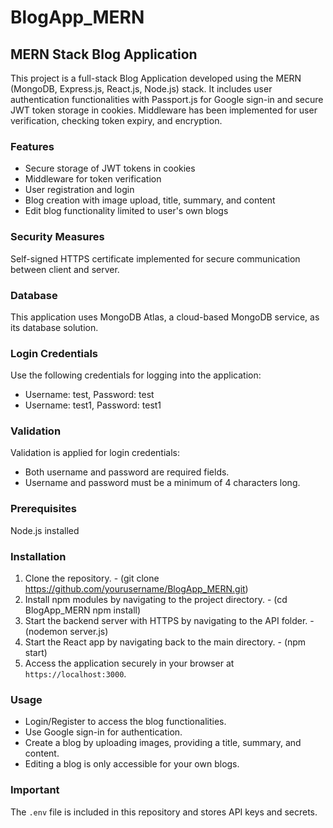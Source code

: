 # BlogApp_MERN

## MERN Stack Blog Application

This project is a full-stack Blog Application developed using the MERN (MongoDB, Express.js, React.js, Node.js) stack. It includes user authentication functionalities with Passport.js for Google sign-in and secure JWT token storage in cookies. Middleware has been implemented for user verification, checking token expiry, and encryption.

### Features
- Secure storage of JWT tokens in cookies
- Middleware for token verification
- User registration and login
- Blog creation with image upload, title, summary, and content
- Edit blog functionality limited to user's own blogs

### Security Measures

Self-signed HTTPS certificate implemented for secure communication between client and server.

### Database

This application uses MongoDB Atlas, a cloud-based MongoDB service, as its database solution.

### Login Credentials

Use the following credentials for logging into the application:
- Username: test, Password: test
- Username: test1, Password: test1

### Validation

Validation is applied for login credentials:
- Both username and password are required fields.
- Username and password must be a minimum of 4 characters long.

### Prerequisites

Node.js installed

### Installation

1. Clone the repository. - (git clone https://github.com/yourusername/BlogApp_MERN.git)
2. Install npm modules by navigating to the project directory. - (cd BlogApp_MERN npm install)
3. Start the backend server with HTTPS by navigating to the API folder. - (nodemon server.js)
4. Start the React app by navigating back to the main directory. - (npm start)
5. Access the application securely in your browser at `https://localhost:3000`.

### Usage

- Login/Register to access the blog functionalities.
- Use Google sign-in for authentication.
- Create a blog by uploading images, providing a title, summary, and content.
- Editing a blog is only accessible for your own blogs.

### Important

The `.env` file is included in this repository and stores API keys and secrets.
